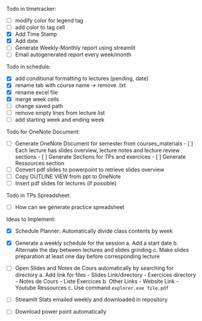 Todo in timetracker:

- [ ] modify color for legend tag
- [ ] add color to tag cell
- [x] Add Time Stamp
- [x] Add date
- [ ] Generate Weekly-Monthly report using streamlit
- [ ] Email autogenerated report every week/month

Todo in schedule:

- [x] add conditional formatting to lectures (pending, date)
- [x] rename tab with course name → remove .txt
- [x] rename excel file
- [x] merge week cells
- [ ] change saved path
- [ ] remove empty lines from lecture list
- [ ] add starting week and ending week

Todo for OneNote Document:
- [ ] Generate OneNote Document for semester from courses_materials
		- [ ] Each lecture has slides overview, lecture notes and lecture
			  review sections
		- [ ] Generate Sections for TPs and exercices
		- [ ] Generate Ressources section
- [ ] Convert pdf slides to powerpoint to retrieve slides overview
- [ ] Copy OUTLINE VIEW from ppt to OneNote
- [ ] Insert pdf slides for lectures (if possible)

Todo in TPs Spreadsheet:
- [ ] How can we generate practice spreadsheet


Ideas to Implement:
- [x] Schedule Planner: Automatically divide class contents by week
- [x] Generate a weekly schedule for the session
		a. Add a start date
		b. Alternate the day between lectures and slides grinding
		c. Make slides preparation at least one day before corresponding
		   lecture
- [ ] Open Slides and Notes de Cours automatically by searching for directory
		a. Add link for files
			- Slides Link/directory
			- Exercices directory
			- Notes de Cours
			- Liste Exercices
		b. Other Links
			- Website Link
			- Youtube Ressources
		c. Use command
			``` explorer.exe file.pdf
			```
			
- [ ] Streamlit Stats emailed weekly and downloaded in repository
- [ ] Download power point automatically
